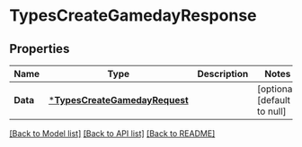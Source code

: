 # TypesCreateGamedayResponse

## Properties
Name | Type | Description | Notes
------------ | ------------- | ------------- | -------------
**Data** | [***TypesCreateGamedayRequest**](types.CreateGamedayRequest.md) |  | [optional] [default to null]

[[Back to Model list]](../README.md#documentation-for-models) [[Back to API list]](../README.md#documentation-for-api-endpoints) [[Back to README]](../README.md)

